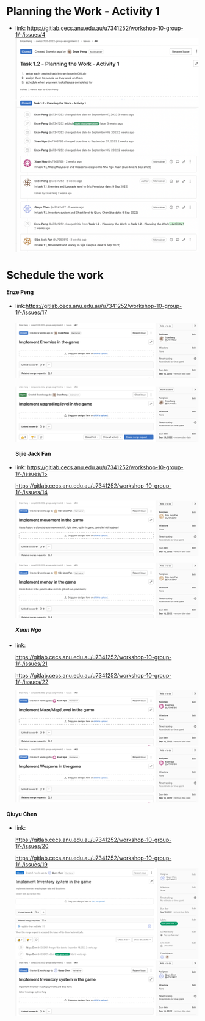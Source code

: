 #### 

# Planning the Work - Activity 1 

- link: https://gitlab.cecs.anu.edu.au/u7341252/workshop-10-group-1/-/issues/4 ![image](uploads/cca654ad906f58f10faa519e7370b484/image.png) ![image](uploads/9d6dc067c7ace0d40dadcc3a8f77896f/image.png)

# Schedule the work

#### Enze Peng

* link:<https://gitlab.cecs.anu.edu.au/u7341252/workshop-10-group-1/-/issues/17>

  #### ![image](uploads/6e4f87ce362cae04722458b7fe981973/image.png)

  ![image](uploads/5a969b65c71646e6a6a5c74ac6d8be59/image.png)

  #### Sijie Jack Fan


* link: <https://gitlab.cecs.anu.edu.au/u7341252/workshop-10-group-1/-/issues/15>

  <https://gitlab.cecs.anu.edu.au/u7341252/workshop-10-group-1/-/issues/14>

  ![image](uploads/96706e948e07a1fea118a09a262a4818/image.png)

  ![image](uploads/74bfaaa20f783f75ad82a97bfbadcf2e/image.png)

  ##### **<span dir="">Xuan Ngo</span>**


* link:

  <https://gitlab.cecs.anu.edu.au/u7341252/workshop-10-group-1/-/issues/21>

  <https://gitlab.cecs.anu.edu.au/u7341252/workshop-10-group-1/-/issues/22>

  ![image](uploads/ed5c66891c3f2a2c686cb90c26795376/image.png)![image](uploads/139e074796951916a0ca6ef7b0678bd2/image.png)

#### Qiuyu Chen

* link:

   <https://gitlab.cecs.anu.edu.au/u7341252/workshop-10-group-1/-/issues/20>

   <https://gitlab.cecs.anu.edu.au/u7341252/workshop-10-group-1/-/issues/19>
  ![image](uploads/6a53ad1e8b0ac97e00c6d40f641e24bd/2.png)
  ![image](uploads/baf840cc675cb99937f5d96934d0e072/image.png)